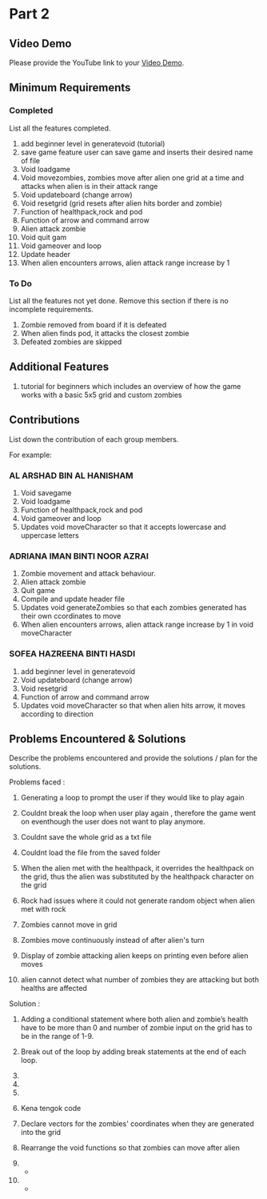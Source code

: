 # Part 2

## Video Demo

Please provide the YouTube link to your [Video Demo](https://youtube.com).

## Minimum Requirements

### Completed

List all the features completed.

1. add beginner level in generatevoid (tutorial)
2. save game feature user can save game and inserts their desired name of file
3. Void loadgame
4. Void movezombies, zombies move after alien one grid at a time and attacks when alien is in their attack range
5. Void updateboard (change arrow)
6. Void resetgrid (grid resets after alien hits border and zombie)
7. Function of healthpack,rock and pod
8. Function of arrow and command arrow
9. Alien attack zombie
10. Void quit gam
11. Void gameover and loop
12. Update header
13. When alien encounters arrows, alien attack range increase by 1


### To Do

List all the features not yet done. Remove this section if there is no incomplete requirements.

1. Zombie removed from board if it is defeated
2. When alien finds pod, it attacks the closest zombie
3. Defeated zombies are skipped

## Additional Features

1. tutorial for beginners which includes an overview of how the game works with a basic 5x5 grid and custom zombies

## Contributions

List down the contribution of each group members.

For example:

### AL ARSHAD BIN AL HANISHAM

1. Void savegame
2. Void loadgame
3. Function of healthpack,rock and pod
4. Void gameover and loop
5. Updates void moveCharacter so that it accepts lowercase and uppercase letters

### ADRIANA IMAN BINTI NOOR AZRAI

1. Zombie movement and attack behaviour.
2. Alien attack zombie
3. Quit game
4. Compile and update header file
5. Updates void generateZombies so that each zombies generated has their own ccordinates to move
6. When alien encounters arrows, alien attack range increase by 1 in void moveCharacter

### SOFEA HAZREENA BINTI HASDI

1. add beginner level in generatevoid
2. Void updateboard (change arrow)
3. Void resetgrid
4. Function of arrow and command arrow
5. Updates void moveCharacter so that when alien hits arrow, it moves according to direction


## Problems Encountered & Solutions

Describe the problems encountered and provide the solutions / plan for the solutions.

Problems faced : 

1. Generating a loop to prompt the user if they would like to play again

2. Couldnt break the loop when user play again , therefore the game went on eventhough the user does not want to play anymore. 

3. Couldnt save the whole grid as a txt file

4. Couldnt load the file from the saved folder

5. When the alien met with the healthpack, it overrides the healthpack on the grid, thus the alien was substituted by the healthpack character on the grid

6. Rock had issues where it could not generate random object when alien met with rock

7. Zombies cannot move in grid

8. Zombies move continuously instead of after alien's turn 

9. Display of zombie attacking alien keeps on printing even before alien moves

10. alien cannot detect what number of zombies they are attacking but both healths are affected

Solution : 

1. Adding a conditional statement where both alien and zombie’s health have to be more than 0 and number of zombie input on the grid has to be in the range of 1-9. 

2. Break out of the loop by adding break statements at the end of each loop.

3. 

4. 

5. 

6. Kena tengok code

7. Declare vectors for the zombies' coordinates when they are generated into the grid 

8. Rearrange the void functions so that zombies can move after alien

9. -

10. - 
